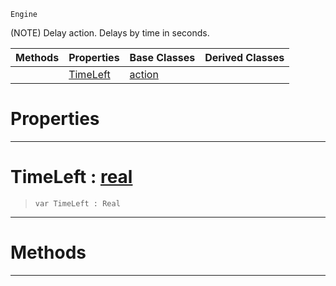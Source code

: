  `Engine`

(NOTE) Delay action. Delays by time in seconds.

|Methods|Properties|Base Classes|Derived Classes|
|---|---|---|---|
| |[ TimeLeft](https://github.com/zeroengineteam/ZeroDocs/code_reference/class_reference/actiondelay.markdown#timeleft-zero-engine-doc)|[action](https://github.com/zeroengineteam/ZeroDocs/code_reference/class_reference/action.markdown)| |


 #  Properties


---  
 #  TimeLeft : [real](https://github.com/zeroengineteam/ZeroDocs/code_reference/zilch_base_types/real.markdown)

> 
> ``` lang=cpp, name=Zilch
> var TimeLeft : Real


---  
 #  Methods


---  
 

 
